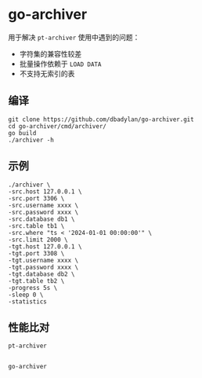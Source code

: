 # go-archiver

用于解决 `pt-archiver` 使用中遇到的问题：

* 字符集的兼容性较差
* 批量操作依赖于 `LOAD DATA`
* 不支持无索引的表

## 编译

```shell
git clone https://github.com/dbadylan/go-archiver.git
cd go-archiver/cmd/archiver/
go build
./archiver -h
```

## 示例

```shell
./archiver \
-src.host 127.0.0.1 \
-src.port 3306 \
-src.username xxxx \
-src.password xxxx \
-src.database db1 \
-src.table tb1 \
-src.where "ts < '2024-01-01 00:00:00'" \
-src.limit 2000 \
-tgt.host 127.0.0.1 \
-tgt.port 3308 \
-tgt.username xxxx \
-tgt.password xxxx \
-tgt.database db2 \
-tgt.table tb2 \
-progress 5s \
-sleep 0 \
-statistics
```

## 性能比对

`pt-archiver`

```shell

```

`go-archiver`

```shell

```